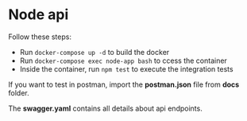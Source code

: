 # Node api

Follow these steps:
- Run `docker-compose up -d` to build the docker
- Run `docker-compose exec node-app bash` to ccess the container
- Inside the container, run `npm test` to execute the integration tests

If you want to test in postman, import the **postman.json** file from **docs** folder.

The **swagger.yaml** contains all details about api endpoints.

